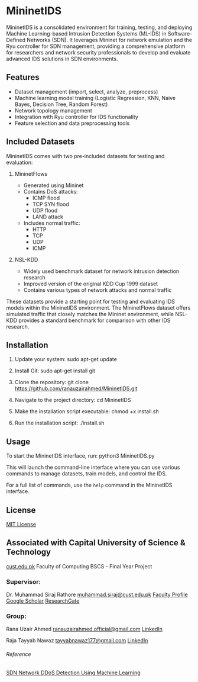 # MininetIDS

MininetIDS is a consolidated environment for training, testing, and deploying Machine Learning-based Intrusion Detection Systems (ML-IDS) in Software-Defined Networks (SDN). It leverages Mininet for network emulation and the Ryu controller for SDN management, providing a comprehensive platform for researchers and network security professionals to develop and evaluate advanced IDS solutions in SDN environments.

## Features

- Dataset management (import, select, analyze, preprocess)
- Machine learning model training (Logistic Regression, KNN, Naive Bayes, Decision Tree, Random Forest)
- Network topology management
- Integration with Ryu controller for IDS functionality
- Feature selection and data preprocessing tools

## Included Datasets

MininetIDS comes with two pre-included datasets for testing and evaluation:

1. MininetFlows
   - Generated using Mininet
   - Contains DoS attacks:
     - ICMP flood
     - TCP SYN flood
     - UDP flood
     - LAND attack
   - Includes normal traffic:
     - HTTP
     - TCP
     - UDP
     - ICMP

2. NSL-KDD
   - Widely used benchmark dataset for network intrusion detection research
   - Improved version of the original KDD Cup 1999 dataset
   - Contains various types of network attacks and normal traffic

These datasets provide a starting point for testing and evaluating IDS models within the MininetIDS environment. The MininetFlows dataset offers simulated traffic that closely matches the Mininet environment, while NSL-KDD provides a standard benchmark for comparison with other IDS research.
## Installation

1. Update your system:
   sudo apt-get update

2. Install Git:
   sudo apt-get install git

3. Clone the repository:
   git clone https://github.com/ranauzairahmed/MininetIDS.git

4. Navigate to the project directory:
   cd MininetIDS

5. Make the installation script executable:
   chmod +x install.sh

6. Run the installation script:
   ./install.sh

## Usage

To start the MininetIDS interface, run:
python3 MininetIDS.py

This will launch the command-line interface where you can use various commands to manage datasets, train models, and control the IDS.

For a full list of commands, use the `help` command in the MininetIDS interface.

## License

[MIT License](LICENSE)

## Associated with Capital University of Science & Technology

[cust.edu.pk](https://cust.edu.pk)
Faculty of Computing
BSCS - Final Year Project

### Supervisor:
Dr. Muhammad Siraj Rathore
muhammad.siraj@cust.edu.pk
[Faculty Profile](https://cust.edu.pk/our_team/dr-m-siraj-rathore/)
[Google Scholar](https://scholar.google.com/citations?user=SX-lTOAAAAAJ&hl=en)
[ResearchGate](https://www.researchgate.net/profile/Muhammad-Rathore-2)

### Group:
Rana Uzair Ahmed
ranauzairahmed.official@gmail.com
[LinkedIn](https://www.linkedin.com/in/ranauzairahmed/)

Raja Tayyab Nawaz
tayyabnawaz177@gmail.com
[LinkedIn](https://www.linkedin.com/in/rajatayyabnawaz177/)

###### Reference
[SDN Network DDoS Detection Using Machine Learning](https://github.com/dz43developer/sdn-network-ddos-detection-using-machine-learning)
